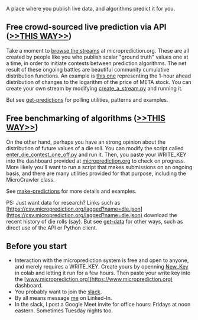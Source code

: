 A place where you publish live data, and algorithms predict it for you. 

## Free crowd-sourced live prediction via API ([>>THIS WAY>>](https://microprediction.github.io/get-predictions.html))

Take a moment to [browse the streams](https://www.microprediction.org/browse_streams.html) at microprediction.org. These are all created by people like you who publish scalar "ground truth" values one at a time, in order to initiate contests between prediction algorithms. The net result of these ongoing battles are beautiful community cumulative distribution functions. An example is [this one](https://www.microprediction.org/stream_dashboard.html?stream=faang_1&horizon=3555) representing the 1-hour ahead distribution of changes to the logarithm of the price of META stock. You can create your own stream by modifying [create_a_stream.py](https://github.com/microprediction/microprediction/blob/master/hello_world/create_a_stream.py) and running it. 

But see [get-predictions](https://microprediction.github.io/get-predictions.html) for polling utilities, patterns and examples. 

## Free benchmarking of algorithms ([>>THIS WAY>>](https://microprediction.github.io/make-predictions.html))

On the other hand, perhaps you have an strong opinion about the distribution of future values of a die roll. You can modify the script called
[enter_die_contest_one_off.py](https://github.com/microprediction/microprediction/blob/master/hello_world/enter_die_contest_one_off.py) and run it. Then, you paste your WRITE_KEY into the dashboard provided at [microprediction.org](https://www.microprediction.org/) to check on progress. More likely you'll want to run a script that makes submissions on an ongoing basis, and there are many utilities provided for that purpose, including the MicroCrawler class. 

See [make-predictions](https://microprediction.github.io/make-predictions.html) for more details and examples. 

PS: Just want data for research? Links such as [https://csv.microprediction.org/lagged?name=die.json](https://csv.microprediction.org/lagged?name=die.json) download the recent history of die rolls (say). But see [get-data](https://microprediction.github.io/get-data.html) for other ways, such as direct use of the API or Python client. 

## Before you start

 - Interaction with the microprediction system is free and open to anyone, and merely requires a WRITE_KEY. Create yours by openning [New_Key](https://github.com/microprediction/microprediction/blob/master/notebook_examples/New_Key.ipynb) in colab and letting it run for a few hours. Then paste your write key into the [www.microprediction.org](https://www.microprediction.org) dashboard. 
 - You probably want to join the [slack](https://microprediction.github.io/slack.html). 
 - By all means message [me](https://www.linkedin.com/in/petercotton/) on Linked-In.
 - In the slack, I post a Google Meet invite for office hours: Fridays at noon eastern. Sometimes Tuesday nights too.    






